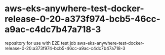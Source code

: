 # aws-eks-anywhere-test-docker-release-0-20-a373f974-bcb5-46cc-a9ac-c4dc7b47a718-3
repository for use with E2E test job aws-eks-anywhere-test-docker-release-0-20:a373f974-bcb5-46cc-a9ac-c4dc7b47a718-3

